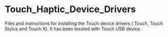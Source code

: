 # Touch_Haptic_Device_Drivers
Files and instructions for installing the Touch device drivers ( Touch, Touch Stylus and Touch X). It has been tessted with Touch USB device.
